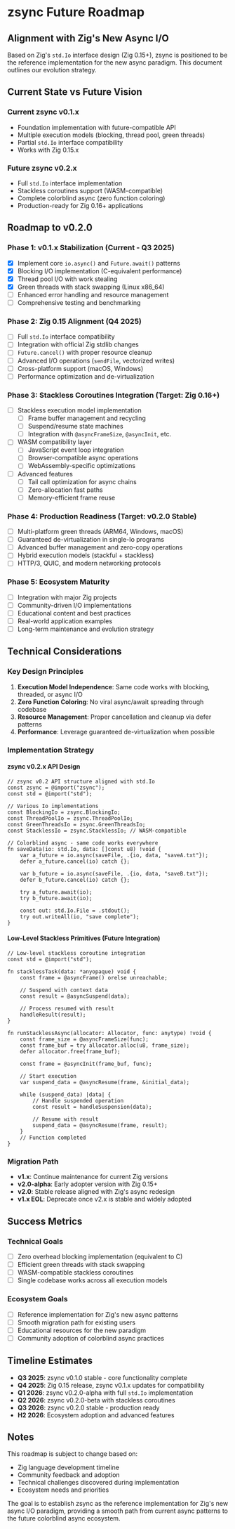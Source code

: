 # zsync Future Roadmap

## Alignment with Zig's New Async I/O

Based on Zig's `std.Io` interface design (Zig 0.15+), zsync is positioned to be the reference implementation for the new async paradigm. This document outlines our evolution strategy.

## Current State vs Future Vision

### Current zsync v0.1.x
- Foundation implementation with future-compatible API
- Multiple execution models (blocking, thread pool, green threads)
- Partial `std.Io` interface compatibility
- Works with Zig 0.15.x

### Future zsync v0.2.x
- Full `std.Io` interface implementation
- Stackless coroutines support (WASM-compatible)
- Complete colorblind async (zero function coloring)
- Production-ready for Zig 0.16+ applications

## Roadmap to v0.2.0

### Phase 1: v0.1.x Stabilization (Current - Q3 2025)
- [x] Implement core `io.async()` and `Future.await()` patterns
- [x] Blocking I/O implementation (C-equivalent performance)
- [x] Thread pool I/O with work stealing
- [x] Green threads with stack swapping (Linux x86_64)
- [ ] Enhanced error handling and resource management
- [ ] Comprehensive testing and benchmarking

### Phase 2: Zig 0.15 Alignment (Q4 2025)
- [ ] Full `std.Io` interface compatibility
- [ ] Integration with official Zig stdlib changes
- [ ] `Future.cancel()` with proper resource cleanup
- [ ] Advanced I/O operations (`sendFile`, vectorized writes)
- [ ] Cross-platform support (macOS, Windows)
- [ ] Performance optimization and de-virtualization

### Phase 3: Stackless Coroutines Integration (Target: Zig 0.16+)
- [ ] Stackless execution model implementation
  - [ ] Frame buffer management and recycling
  - [ ] Suspend/resume state machines
  - [ ] Integration with `@asyncFrameSize`, `@asyncInit`, etc.
- [ ] WASM compatibility layer
  - [ ] JavaScript event loop integration
  - [ ] Browser-compatible async operations
  - [ ] WebAssembly-specific optimizations
- [ ] Advanced features
  - [ ] Tail call optimization for async chains
  - [ ] Zero-allocation fast paths
  - [ ] Memory-efficient frame reuse

### Phase 4: Production Readiness (Target: v0.2.0 Stable)
- [ ] Multi-platform green threads (ARM64, Windows, macOS)
- [ ] Guaranteed de-virtualization in single-Io programs
- [ ] Advanced buffer management and zero-copy operations
- [ ] Hybrid execution models (stackful + stackless)
- [ ] HTTP/3, QUIC, and modern networking protocols

### Phase 5: Ecosystem Maturity
- [ ] Integration with major Zig projects
- [ ] Community-driven I/O implementations
- [ ] Educational content and best practices
- [ ] Real-world application examples
- [ ] Long-term maintenance and evolution strategy

## Technical Considerations

### Key Design Principles
1. **Execution Model Independence**: Same code works with blocking, threaded, or async I/O
2. **Zero Function Coloring**: No viral async/await spreading through codebase
3. **Resource Management**: Proper cancellation and cleanup via defer patterns
4. **Performance**: Leverage guaranteed de-virtualization when possible

### Implementation Strategy

#### zsync v0.2.x API Design
```zig
// zsync v0.2 API structure aligned with std.Io
const zsync = @import("zsync");
const std = @import("std");

// Various Io implementations
const BlockingIo = zsync.BlockingIo;
const ThreadPoolIo = zsync.ThreadPoolIo;
const GreenThreadsIo = zsync.GreenThreadsIo;
const StacklessIo = zsync.StacklessIo; // WASM-compatible

// Colorblind async - same code works everywhere
fn saveData(io: std.Io, data: []const u8) !void {
    var a_future = io.async(saveFile, .{io, data, "saveA.txt"});
    defer a_future.cancel(io) catch {};
    
    var b_future = io.async(saveFile, .{io, data, "saveB.txt"});
    defer b_future.cancel(io) catch {};
    
    try a_future.await(io);
    try b_future.await(io);
    
    const out: std.Io.File = .stdout();
    try out.writeAll(io, "save complete");
}
```

#### Low-Level Stackless Primitives (Future Integration)
```zig
// Low-level stackless coroutine integration
const std = @import("std");

fn stacklessTask(data: *anyopaque) void {
    const frame = @asyncFrame() orelse unreachable;
    
    // Suspend with context data
    const result = @asyncSuspend(data);
    
    // Process resumed with result
    handleResult(result);
}

fn runStacklessAsync(allocator: Allocator, func: anytype) !void {
    const frame_size = @asyncFrameSize(func);
    const frame_buf = try allocator.alloc(u8, frame_size);
    defer allocator.free(frame_buf);
    
    const frame = @asyncInit(frame_buf, func);
    
    // Start execution
    var suspend_data = @asyncResume(frame, &initial_data);
    
    while (suspend_data) |data| {
        // Handle suspended operation
        const result = handleSuspension(data);
        
        // Resume with result
        suspend_data = @asyncResume(frame, result);
    }
    // Function completed
}
```

### Migration Path
- **v1.x**: Continue maintenance for current Zig versions
- **v2.0-alpha**: Early adopter version with Zig 0.15+
- **v2.0**: Stable release aligned with Zig's async redesign
- **v1.x EOL**: Deprecate once v2.x is stable and widely adopted

## Success Metrics

### Technical Goals
- [ ] Zero overhead blocking implementation (equivalent to C)
- [ ] Efficient green threads with stack swapping
- [ ] WASM-compatible stackless coroutines
- [ ] Single codebase works across all execution models

### Ecosystem Goals
- [ ] Reference implementation for Zig's new async patterns
- [ ] Smooth migration path for existing users
- [ ] Educational resources for the new paradigm
- [ ] Community adoption of colorblind async practices

## Timeline Estimates

- **Q3 2025**: zsync v0.1.0 stable - core functionality complete
- **Q4 2025**: Zig 0.15 release, zsync v0.1.x updates for compatibility
- **Q1 2026**: zsync v0.2.0-alpha with full `std.Io` implementation
- **Q2 2026**: zsync v0.2.0-beta with stackless coroutines
- **Q3 2026**: zsync v0.2.0 stable - production ready
- **H2 2026**: Ecosystem adoption and advanced features

## Notes

This roadmap is subject to change based on:
- Zig language development timeline
- Community feedback and adoption
- Technical challenges discovered during implementation
- Ecosystem needs and priorities

The goal is to establish zsync as the reference implementation for Zig's new async I/O paradigm, providing a smooth path from current async patterns to the future colorblind async ecosystem.